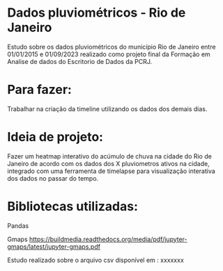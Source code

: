 # Dados pluviométricos - Rio de Janeiro
 
 Estudo sobre os dados pluviométricos do município Rio de Janeiro entre 01/01/2015 e 01/09/2023
 realizado como projeto final da Formação em Analise de dados do Escritorio de Dados da PCRJ. 

# Para fazer:
Trabalhar na criação da timeline utilizando os dados dos demais dias.

# Ideia de projeto:
Fazer um heatmap interativo do acúmulo de chuva na cidade do Rio de Janeiro de acordo
com os dados dos X pluviometros ativos na cidade, integrado com uma ferramenta de timelapse para visualização
interativa dos dados no passar do tempo.

# Bibliotecas utilizadas:
Pandas

Gmaps
https://buildmedia.readthedocs.org/media/pdf/jupyter-gmaps/latest/jupyter-gmaps.pdf


Estudo realizado sobre o arquivo csv disponível em : xxxxxxx
